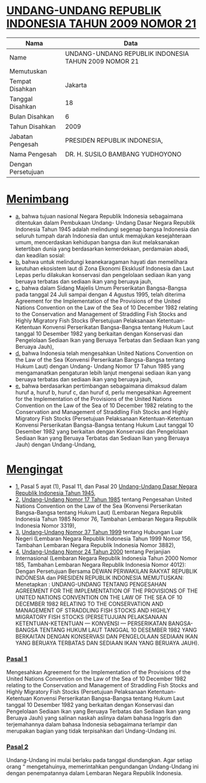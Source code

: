 # [UNDANG-UNDANG REPUBLIK INDONESIA TAHUN 2009 NOMOR 21](http://example.org/legal/document/uu/2009/21)

| Nama | Data |
| ------ | ----- |
|Name|UNDANG-UNDANG REPUBLIK INDONESIA TAHUN 2009 NOMOR 21|
|Memutuskan||
|Tempat Disahkan|Jakarta|
|Tanggal Disahkan|18|
|Bulan Disahkan|6|
|Tahun Disahkan|2009|
|Jabatan Pengesah|PRESIDEN REPUBLIK INDONESIA,|
|Nama Pengesah|DR. H. SUSILO BAMBANG YUDHOYONO|
|Dengan Persetujuan||
# [Menimbang](http://example.org/legal/document/uu/2009/21/menimbang)

* [a.](http://example.org/legal/document/uu/2009/21/menimbang/point/a) bahwa tujuan nasional Negara Republik Indonesia sebagaimana ditentukan dalam Pembukaan Undang- Undang Dasar Negara Republik Indonesia Tahun 1945 adalah melindungi segenap bangsa Indonesia dan seluruh tumpah darah Indonesia dan untuk memajukan kesejahteraan umum, mencerdaskan kehidupan bangsa dan ikut melaksanakan ketertiban dunia yang berdasarkan kemerdekaan, perdamaian abadi, dan keadilan sosial:
* [b.](http://example.org/legal/document/uu/2009/21/menimbang/point/b) bahwa untuk melindungi keanekaragaman hayati dan memelihara keutuhan ekosistem laut di Zona Ekonomi Eksklusif Indonesia dan Laut Lepas perlu dilakukan konservasi dan pengelolaan sediaan ikan yang beruaya terbatas dan sediaan ikan yang beruaya jauh,
* [c.](http://example.org/legal/document/uu/2009/21/menimbang/point/c) bahwa dalam Sidang Majelis Umum Perserikatan Bangsa-Bangsa pada tanggal 24 Juli sampai dengan 4 Agustus 1995, telah diterima Agreement for the Implementation of the Provisions of the United Nations Convention on the Law of the Sea of 10 December 1982 relating to the Conservation and Management of Straddling Fish Stocks and Highly Migratory Fish Stocks (Persetujuan Pelaksanaan Ketentuan-Ketentuan Konvensi Perserikatan Bangsa-Bangsa tentang Hukum Laut tanggal 10 Desember 1982 yang berkaitan dengan Konservasi dan Pengelolaan Sediaan Ikan yang Beruaya Terbatas dan Sediaan Ikan yang Beruaya Jauh),
* [d.](http://example.org/legal/document/uu/2009/21/menimbang/point/d) bahwa Indonesia telah mengesahkan United Nations Convention on the Law of the Sea (Konvensi Perserikatan Bangsa-Bangsa tentang Hukum Laut) dengan Undang- Undang Nomor 17 Tahun 1985 yang mengamanatkan pengaturan lebih lanjut mengenai sediaan ikan yang beruaya terbatas dan sediaan ikan yang beruaya jauh,
* [e.](http://example.org/legal/document/uu/2009/21/menimbang/point/e) bahwa berdasarkan pertimbangan sebagaimana dimaksud dalam huruf a, huruf b, huruf c, dan huruf d, perlu mengesahkan Agreement for the Implementation of the Provisions of the United Nations Convention on the Law of the Sea of 10 December 1982 relating to the Conservation and Management of Straddling Fish Stocks and Highly Migratory Fish Stocks (Persetujuan Pelaksanaan Ketentuan-Ketentuan Konvensi Perserikatan Bangsa-Bangsa tentang Hukum Laut tanggal 10 Desember 1982 yang berkaitan dengan Konservasi dan Pengelolaan Sediaan Ikan yang Beruaya Terbatas dan Sediaan Ikan yang Beruaya Jauh) dengan Undang-Undang,
# [Mengingat](http://example.org/legal/document/uu/2009/21/mengingat)

* [1.](http://example.org/legal/document/uu/2009/21/mengingat/point/0001) Pasal 5 ayat (1), Pasal 11, dan Pasal 20 [Undang-Undang Dasar Negara Republik Indonesia Tahun 1945](http://example.org/legal/document/uu),
* [2.](http://example.org/legal/document/uu/2009/21/mengingat/point/0002) [Undang-Undang Nomor 17 Tahun 1985](http://example.org/legal/document/uu/1985/17) tentang Pengesahan United Nations Convention on the Law of the Sea (Konvensi Perserikatan Bangsa-Bangsa tentang Hukum Laut) (Lembaran Negara Republik Indonesia Tahun 1985 Nomor 76, Tambahan Lembaran Negara Republik Indonesia Nomor 3319),
* [3.](http://example.org/legal/document/uu/2009/21/mengingat/point/0003) [Undang-Undang Nomor 37 Tahun 1999](http://example.org/legal/document/uu/1999/37) tentang Hubungan Luar Negeri (Lembaran Negara Republik Indonesia Tahun 1999 Nomor 156, Tambahan Lembaran Negara Republik Indonesia Nomor 3882),
* [4.](http://example.org/legal/document/uu/2009/21/mengingat/point/0004) [Undang-Undang Nomor 24 Tahun 2000](http://example.org/legal/document/uu/2000/24) tentang Perjanjian Internasional (Lembaran Negara Republik Indonesia Tahun 2000 Nomor 185, Tambahan Lembaran Negara Republik Indonesia Nomor 4012): Dengan Persetujuan Bersama DEWAN PERWAKILAN RAKYAT REPUBLIK INDONESIA dan PRESIDEN REPUBLIK INDONESIA MEMUTUSKAN: Menetapkan : UNDANG-UNDANG TENTANG PENGESAHAN AGREEMENT FOR THE IMPLEMENTATION OF THE PROVISIONS OF THE UNITED NATIONS CONVENTION ON THE LAW OF THE SEA OF 10 DECEMBER 1982 RELATING TO THE CONSERVATION AND MANAGEMENT OF STRADDLING FISH STOCKS AND HIGHLY MIGRATORY FISH STOCKS (PERSETUJUAN PELAKSANAAN KETENTUAN-KETENTUAN — KONVENSI — PERSERIKATAN BANGSA-BANGSA TENTANG HUKUM LAUT TANGGAL 10 DESEMBER 1982 YANG BERKAITAN DENGAN KONSERVASI DAN PENGELOLAAN SEDIAAN IKAN YANG BERUAYA TERBATAS DAN SEDIAAN IKAN YANG BERUAYA JAUH).

### [Pasal 1](http://example.org/legal/document/uu/2009/21/pasal/0001)
Mengesahkan Agreement for the Implementation of the Provisions of the United Nations Convention on the Law of the Sea of 10 December 1982 relating to the Conservation and Management of Straddling Fish Stocks and Highly Migratory Fish Stocks (Persetujuan Pelaksanaan Ketentuan-Ketentuan Konvensi Perserikatan Bangsa-Bangsa tentang Hukum Laut tanggal 10 Desember 1982 yang berkaitan dengan Konservasi dan Pengelolaan Sediaan Ikan yang Beruaya Terbatas dan Sediaan Ikan yang Beruaya Jauh) yang salinan naskah aslinya dalam bahasa Inggris dan terjemahannya dalam bahasa Indonesia sebagaimana terlampir dan merupakan bagian yang tidak terpisahkan dari Undang-Undang ini.


### [Pasal 2](http://example.org/legal/document/uu/2009/21/pasal/0002)
Undang-Undang ini mulai berlaku pada tanggal diundangkan. Agar setiap orang “ mengetahuinya, memerintahkan pengundangan Undang-Undang ini dengan penempatannya dalam Lembaran Negara Republik Indonesia.
